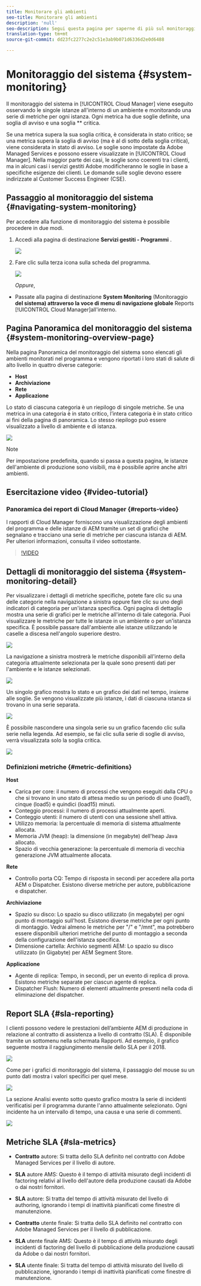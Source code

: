 ```yaml
---
title: Monitorare gli ambienti
seo-title: Monitorare gli ambienti
description: 'null'
seo-description: Segui questa pagina per saperne di più sul monitoraggio del sistema in Cloud Manager che viene fatto osservando le singole istanze all'interno di un ambiente e monitorando una serie di metriche per ogni istanza.
translation-type: tm+mt
source-git-commit: dd23fc2277c2e2c51e3ab9b071d6336d2e0d6488

---
```



# Monitoraggio del sistema {#system-monitoring}

Il monitoraggio del sistema in [!UICONTROL Cloud Manager] viene eseguito osservando le singole istanze all'interno di un ambiente e monitorando una serie di metriche per ogni istanza. Ogni metrica ha due soglie definite, una soglia *di* avviso e una soglia ** critica.

Se una metrica supera la sua soglia critica, è considerata in stato critico; se una metrica supera la soglia di avviso (ma è al di sotto della soglia critica), viene considerata in stato di avviso. Le soglie sono impostate da Adobe Managed Services e possono essere visualizzate in [!UICONTROL Cloud Manager]. Nella maggior parte dei casi, le soglie sono coerenti tra i clienti, ma in alcuni casi i servizi gestiti Adobe modificheranno le soglie in base a specifiche esigenze dei clienti. Le domande sulle soglie devono essere indirizzate al Customer Success Engineer (CSE).

## Passaggio al monitoraggio del sistema {#navigating-system-monitoring}

Per accedere alla funzione di monitoraggio del sistema è possibile procedere in due modi.

1. Accedi alla pagina di destinazione **Servizi gestiti - Programmi** .

   ![](assets/ProgramLanding.png)

1. Fare clic sulla terza icona sulla scheda del programma.

   ![](assets/program-card.png)

   *Oppure*,

* Passate alla pagina di destinazione **System Monitoring** (Monitoraggio **del sistema) attraverso la voce di menu di navigazione globale** Reports [!UICONTROL Cloud Manager]all'interno.


## Pagina Panoramica del monitoraggio del sistema {#system-monitoring-overview-page}

Nella pagina Panoramica del monitoraggio del sistema sono elencati gli ambienti monitorati nel programma e vengono riportati i loro stati di salute di alto livello in quattro diverse categorie:

* **Host**
* **Archiviazione**
* **Rete**
* **Applicazione**

Lo stato di ciascuna categoria è un riepilogo di singole metriche. Se una metrica in una categoria è in stato critico, l’intera categoria è in stato critico ai fini della pagina di panoramica. Lo stesso riepilogo può essere visualizzato a livello di ambiente e di istanza.

![](assets/Reports.png)

>[!NOTE]
>
>Per impostazione predefinita, quando si passa a questa pagina, le istanze dell'ambiente di produzione sono visibili, ma è possibile aprire anche altri ambienti.

## Esercitazione video {#video-tutorial}

### Panoramica dei report di Cloud Manager {#reports-video}

I rapporti di Cloud Manager forniscono una visualizzazione degli ambienti del programma e delle istanze di AEM tramite un set di grafici che segnalano e tracciano una serie di metriche per ciascuna istanza di AEM.
Per ulteriori informazioni, consulta il video sottostante.

>[!VIDEO](https://video.tv.adobe.com/v/26315/?captions=ita)

## Dettagli di monitoraggio del sistema {#system-monitoring-detail}

Per visualizzare i dettagli di metriche specifiche, potete fare clic su una delle categorie nella navigazione a sinistra oppure fare clic su uno degli indicatori di categoria per un'istanza specifica. Ogni pagina di dettaglio mostra una serie di grafici per le metriche all'interno di tale categoria. Puoi visualizzare le metriche per tutte le istanze in un ambiente o per un'istanza specifica. È possibile passare dall'ambiente alle istanze utilizzando le caselle a discesa nell'angolo superiore destro.

![](assets/System_Monitoring1.png)

La navigazione a sinistra mostrerà le metriche disponibili all'interno della categoria attualmente selezionata per la quale sono presenti dati per l'ambiente e le istanze selezionati.

![](assets/System_Monitoring2.png)

Un singolo grafico mostra lo stato e un grafico dei dati nel tempo, insieme alle soglie. Se vengono visualizzate più istanze, i dati di ciascuna istanza si trovano in una serie separata.

![](assets/Monitoring_Graphs1.png)

È possibile nascondere una singola serie su un grafico facendo clic sulla serie nella legenda.
Ad esempio, se fai clic sulla serie di soglie di avviso, verrà visualizzata solo la soglia critica.

![](assets/Monitoring_Graphs2.png)

### Definizioni metriche {#metric-definitions}

**Host**

* Carica per core: il numero di processi che vengono eseguiti dalla CPU o che si trovano in uno stato di attesa medio su un periodo di uno (load1), cinque (load5) e quindici (load15) minuti.
* Conteggio processi: il numero di processi attualmente aperti.
* Conteggio utenti: il numero di utenti con una sessione shell attiva.
* Utilizzo memoria: la percentuale di memoria di sistema attualmente allocata.
* Memoria JVM (heap): la dimensione (in megabyte) dell'heap Java allocato.
* Spazio di vecchia generazione: la percentuale di memoria di vecchia generazione JVM attualmente allocata.

**Rete**

* Controllo porta CQ: Tempo di risposta in secondi per accedere alla porta AEM o Dispatcher. Esistono diverse metriche per autore, pubblicazione e dispatcher.

**Archiviazione**

* Spazio su disco: Lo spazio su disco utilizzato (in megabyte) per ogni punto di montaggio sull'host. Esistono diverse metriche per ogni punto di montaggio. Vedrai almeno le metriche per "/" e "/mnt", ma potrebbero essere disponibili ulteriori metriche del punto di montaggio a seconda della configurazione dell'istanza specifica.
* Dimensione cartella: Archivio segmenti AEM: Lo spazio su disco utilizzato (in Gigabyte) per AEM Segment Store.

**Applicazione**

* Agente di replica: Tempo, in secondi, per un evento di replica di prova. Esistono metriche separate per ciascun agente di replica.
* Dispatcher Flush: Numero di elementi attualmente presenti nella coda di eliminazione del dispatcher.

## Report SLA {#sla-reporting}

I clienti possono vedere le prestazioni dell’ambiente AEM di produzione in relazione al contratto di assistenza a livello di contratto (SLA). È disponibile tramite un sottomenu nella schermata Rapporti.
Ad esempio, il grafico seguente mostra il raggiungimento mensile dello SLA per il 2018.

![](assets/sla-reporting1.png)

Come per i grafici di monitoraggio del sistema, il passaggio del mouse su un punto dati mostra i valori specifici per quel mese.

![](assets/sla-reporting2.png)

La sezione Analisi evento sotto questo grafico mostra la serie di incidenti verificatisi per il programma durante l'anno attualmente selezionato. Ogni incidente ha un intervallo di tempo, una causa e una serie di commenti.

![](assets/sla-reporting3.png)

## Metriche SLA {#sla-metrics}

* **Contratto** autore: Si tratta dello SLA definito nel contratto con Adobe Managed Services per il livello di autore.

* **SLA** autore AMS: Questo è il tempo di attività misurato degli incidenti di factoring relativi al livello dell'autore della produzione causati da Adobe o dai nostri fornitori.

* **SLA** autore: Si tratta del tempo di attività misurato del livello di authoring, ignorando i tempi di inattività pianificati come finestre di manutenzione.

* **Contratto** utente finale: Si tratta dello SLA definito nel contratto con Adobe Managed Services per il livello di pubblicazione.

* **SLA** utente finale AMS: Questo è il tempo di attività misurato degli incidenti di factoring del livello di pubblicazione della produzione causati da Adobe o dai nostri fornitori.

* **SLA** utente finale: Si tratta del tempo di attività misurato del livello di pubblicazione, ignorando i tempi di inattività pianificati come finestre di manutenzione.